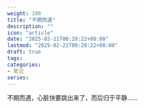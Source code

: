 ```yaml
---
weight: 100
title: "不期而遇"
description: ""
icon: "article"
date: "2025-02-21T00:28:22+08:00"
lastmod: "2025-02-21T00:28:22+08:00"
draft: true
tags:
categories:
- 笔记
series:
---
```


不期而遇，心脏快要跳出来了，而后归于平静......
